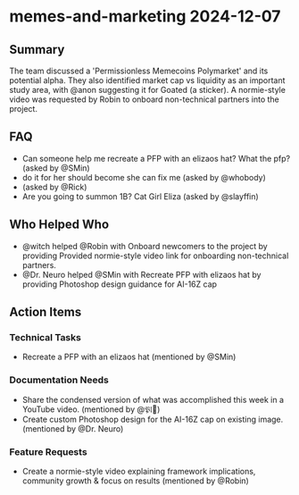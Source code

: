 # memes-and-marketing 2024-12-07

## Summary

The team discussed a 'Permissionless Memecoins Polymarket' and its potential alpha. They also identified market cap vs liquidity as an important study area, with @anon suggesting it for Goated (a sticker). A normie-style video was requested by Robin to onboard non-technical partners into the project.

## FAQ

- Can someone help me recreate a PFP with an elizaos hat?
  What the pfp? (asked by @SMin)
- do it for her should become she can fix me (asked by @whobody)
- (asked by @Rick)
- Are you going to summon 1B?
  Cat Girl Eliza (asked by @slayffin)

## Who Helped Who

- @witch helped @Robin with Onboard newcomers to the project by providing Provided normie-style video link for onboarding non-technical partners.
- @Dr. Neuro helped @SMin with Recreate PFP with elizaos hat by providing Photoshop design guidance for AI-16Z cap

## Action Items

### Technical Tasks

- Recreate a PFP with an elizaos hat (mentioned by @SMin)

### Documentation Needs

- Share the condensed version of what was accomplished this week in a YouTube video. (mentioned by @𝔓𝔩𰬀)
- Create custom Photoshop design for the AI-16Z cap on existing image. (mentioned by @Dr. Neuro)

### Feature Requests

- Create a normie-style video explaining framework implications, community growth & focus on results (mentioned by @Robin)
